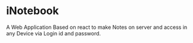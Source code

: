 # iNotebook
A Web Application Based on react to make Notes on server and access in any Device via Login id and password.
